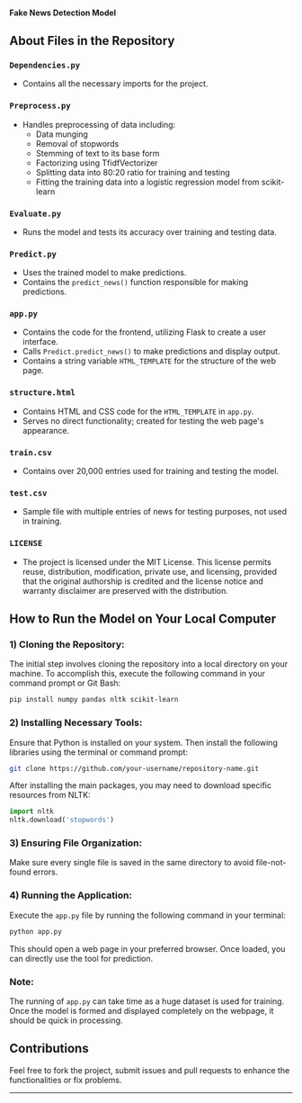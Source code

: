 #### Fake News Detection Model

## About Files in the Repository

### `Dependencies.py`
- Contains all the necessary imports for the project.

### `Preprocess.py`
- Handles preprocessing of data including:
  - Data munging
  - Removal of stopwords
  - Stemming of text to its base form
  - Factorizing using TfidfVectorizer
  - Splitting data into 80:20 ratio for training and testing
  - Fitting the training data into a logistic regression model from scikit-learn

### `Evaluate.py`
- Runs the model and tests its accuracy over training and testing data.

### `Predict.py`
- Uses the trained model to make predictions.
- Contains the `predict_news()` function responsible for making predictions.

### `app.py`
- Contains the code for the frontend, utilizing Flask to create a user interface.
- Calls `Predict.predict_news()` to make predictions and display output.
- Contains a string variable `HTML_TEMPLATE` for the structure of the web page.

### `structure.html`
- Contains HTML and CSS code for the `HTML_TEMPLATE` in `app.py`.
- Serves no direct functionality; created for testing the web page's appearance.

### `train.csv`
- Contains over 20,000 entries used for training and testing the model.

### `test.csv`
- Sample file with multiple entries of news for testing purposes, not used in training.

### `LICENSE`
- The project is licensed under the MIT License. This license permits reuse, distribution, modification, private use, and licensing, provided that the original authorship is credited and the license notice and warranty disclaimer are preserved with the distribution.

## How to Run the Model on Your Local Computer

### 1) Cloning the Repository:

The initial step involves cloning the repository into a local directory on your machine. To accomplish this, execute the following command in your command prompt or Git Bash:

```bash
pip install numpy pandas nltk scikit-learn
```

### 2) Installing Necessary Tools:

Ensure that Python is installed on your system. Then install the following libraries using the terminal or command prompt:

```bash
git clone https://github.com/your-username/repository-name.git
```

After installing the main packages, you may need to download specific resources from NLTK:

```python
import nltk
nltk.download('stopwords')
```

### 3) Ensuring File Organization:

Make sure every single file is saved in the same directory to avoid file-not-found errors.

### 4) Running the Application:

Execute the `app.py` file by running the following command in your terminal:

```bash
python app.py
```

This should open a web page in your preferred browser. Once loaded, you can directly use the tool for prediction.

### Note:

The running of `app.py` can take time as a huge dataset is used for training. Once the model is formed and displayed completely on the webpage, it should be quick in processing.

## Contributions

Feel free to fork the project, submit issues and pull requests to enhance the functionalities or fix problems.

---

